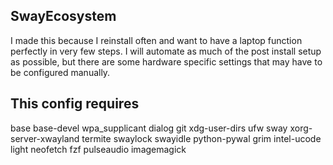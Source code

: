SwayEcosystem
--------------------------------------------------
I made this because I reinstall often and want to 
have a laptop function perfectly in very few steps.
I will automate as much of the post install setup
as possible, but there are some hardware specific 
settings that may have to be configured manually. 

This config requires
--------------------------------------------------
base
base-devel
wpa_supplicant
dialog
git
xdg-user-dirs
ufw
sway
xorg-server-xwayland
termite
swaylock
swayidle
python-pywal
grim
intel-ucode
light
neofetch
fzf
pulseaudio
imagemagick
